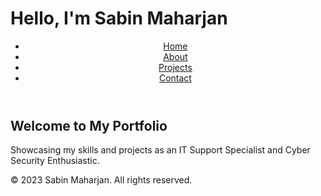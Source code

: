 # Hello, I'm Sabin Maharjan
<!DOCTYPE html>
<html lang="en">
<head>
  <meta charset="UTF-8">
  <meta name="viewport" content="width=device-width, initial-scale=1.0">
 
  <link rel="stylesheet" href="style.css">
</head>
<body>
  <header>
    <nav>
      <ul>
        <li><a href="#">Home</a></li>
        <li><a href="#">About</a></li>
        <li><a href="#">Projects</a></li>
        <li><a href="#">Contact</a></li>
      </ul>
    </nav>
  </header>

  <main>
    <section id="hero">
      <h1>Welcome to My Portfolio</h1>
      <p>Showcasing my skills and projects as an IT Support Specialist and Cyber Security Enthusiastic.</p>

  </main>

  <footer>
    <p>&copy; 2023 Sabin Maharjan. All rights reserved.</p>
  </footer>

</body>
</html>
